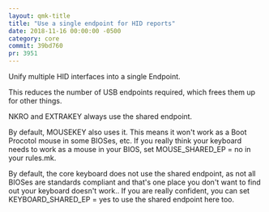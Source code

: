 ```yaml
---
layout: qmk-title
title: "Use a single endpoint for HID reports"
date: 2018-11-16 00:00:00 -0500
category: core
commit: 39bd760
pr: 3951
---
```


Unify multiple HID interfaces into a single Endpoint.

This reduces the number of USB endpoints required, which frees them up
for other things.

NKRO and EXTRAKEY always use the shared endpoint.

By default, MOUSEKEY also uses it. This means it won't work as a Boot
Procotol mouse in some BIOSes, etc. If you really think your
keyboard needs to work as a mouse in your BIOS, set
MOUSE_SHARED_EP = no in your rules.mk.

By default, the core keyboard does not use the shared endpoint, as not
all BIOSes are standards compliant and that's one place you don't want
to find out your keyboard doesn't work.. If you are really confident,
you can set KEYBOARD_SHARED_EP = yes to use the shared endpoint here
too.
